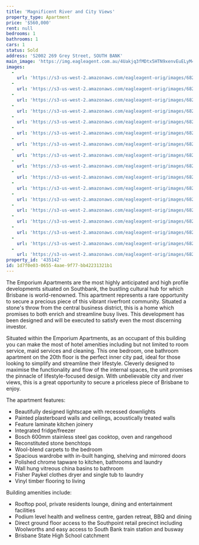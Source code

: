 ```yaml
---
title: 'Magnificent River and City Views'
property_type: Apartment
price: '$560,000'
rent: null
bedrooms: 1
bathrooms: 1
cars: 1
status: Sold
address: 'S2002 269 Grey Street, SOUTH BANK'
main_image: 'https://img.eagleagent.com.au/4Uakjq3fMDtx5HTN9xenvEuELyM=/1280x854/smart/https://s3-us-west-2.amazonaws.com/eagleagent-orig/images/6820902/129034606-image-M.jpg'
images:
  -
    url: 'https://s3-us-west-2.amazonaws.com/eagleagent-orig/images/6820918/129034606-image-Q.jpg'
  -
    url: 'https://s3-us-west-2.amazonaws.com/eagleagent-orig/images/6820917/129034606-image-P.jpg'
  -
    url: 'https://s3-us-west-2.amazonaws.com/eagleagent-orig/images/6820916/129034606-image-O.jpg'
  -
    url: 'https://s3-us-west-2.amazonaws.com/eagleagent-orig/images/6820915/129034606-image-N.jpg'
  -
    url: 'https://s3-us-west-2.amazonaws.com/eagleagent-orig/images/6820914/129034606-image-L.jpg'
  -
    url: 'https://s3-us-west-2.amazonaws.com/eagleagent-orig/images/6820913/129034606-image-K.jpg'
  -
    url: 'https://s3-us-west-2.amazonaws.com/eagleagent-orig/images/6820912/129034606-image-J.jpg'
  -
    url: 'https://s3-us-west-2.amazonaws.com/eagleagent-orig/images/6820911/129034606-image-I.jpg'
  -
    url: 'https://s3-us-west-2.amazonaws.com/eagleagent-orig/images/6820910/129034606-image-H.jpg'
  -
    url: 'https://s3-us-west-2.amazonaws.com/eagleagent-orig/images/6820909/129034606-image-G.jpg'
  -
    url: 'https://s3-us-west-2.amazonaws.com/eagleagent-orig/images/6820908/129034606-image-F.jpg'
  -
    url: 'https://s3-us-west-2.amazonaws.com/eagleagent-orig/images/6820907/129034606-image-E.jpg'
  -
    url: 'https://s3-us-west-2.amazonaws.com/eagleagent-orig/images/6820906/129034606-image-D.jpg'
  -
    url: 'https://s3-us-west-2.amazonaws.com/eagleagent-orig/images/6820905/129034606-image-C.jpg'
  -
    url: 'https://s3-us-west-2.amazonaws.com/eagleagent-orig/images/6820904/129034606-image-B.jpg'
  -
    url: 'https://s3-us-west-2.amazonaws.com/eagleagent-orig/images/6820903/129034606-image-A.jpg'
  -
    url: 'https://s3-us-west-2.amazonaws.com/eagleagent-orig/images/6820902/129034606-image-M.jpg'
property_id: '435142'
id: 1d7f0e03-0655-4aae-9f77-bb42231321b1
---
```

The Emporium Apartments are the most highly anticipated and high profile developments situated on Southbank, the bustling cultural hub for which Brisbane is world-renowned. This apartment represents a rare opportunity to secure a precious piece of this vibrant riverfront community. Situated a stone's throw from the central business district, this is a home which promises to both enrich and streamline busy lives. This development has been designed and will be executed to satisfy even the most discerning investor.

Situated within the Emporium Apartments, as an occupant of this building you can make the most of hotel amenities including but not limited to room service, maid services and cleaning. This one bedroom, one bathroom apartment on the 20th floor is the perfect inner city pad, ideal for those looking to simplify and streamline their lifestyle. Cleverly designed to maximise the functionality and flow of the internal spaces, the unit promises the pinnacle of lifestyle-focused design. With unbelievable city and river views, this is a great opportunity to secure a priceless piece of Brisbane to enjoy.

The apartment features:

* Beautifully designed lightscape with recessed downlights
* Painted plasterboard walls and ceilings, acoustically treated walls
* Feature laminate kitchen joinery
* Integrated fridge/freezer
* Bosch 600mm stainless steel gas cooktop, oven and rangehood
* Reconstituted stone benchtops
* Wool-blend carpets to the bedroom
* Spacious wardrobe with in-built hanging, shelving and mirrored doors
* Polished chrome tapware to kitchen, bathrooms and laundry
* Wall hung vitreous china basins to bathroom
* Fisher Paykel clothes dryer and single tub to laundry
* Vinyl timber flooring to living

Building amenities include:
* Rooftop pool, private residents lounge, dining and entertainment facilities
* Podium level health and wellness centre, garden retreat, BBQ and dining
* Direct ground floor access to the Southpoint retail precinct including Woolworths and easy access to South Bank train station and busway
* Brisbane State High School catchment